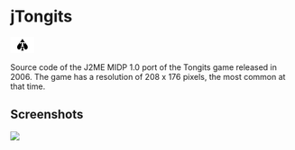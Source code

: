 # jTongits

![App Icon](res/icon.png)

Source code of the J2ME MIDP 1.0 port of the Tongits game released in 2006. The game has a resolution of 208 x 176 pixels, the most common at that time.

## Screenshots

![](https://cdn.rawgit.com/ricoz/jtongits/7403cd8f/screenshots/1.jpg)
